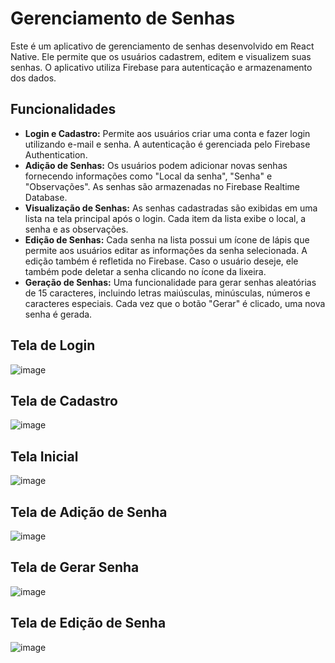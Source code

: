 # Gerenciamento de Senhas

Este é um aplicativo de gerenciamento de senhas desenvolvido em React Native. Ele permite que os usuários cadastrem, editem e visualizem suas senhas. O aplicativo utiliza Firebase para autenticação e armazenamento dos dados.

## Funcionalidades

- **Login e Cadastro:** Permite aos usuários criar uma conta e fazer login utilizando e-mail e senha. A autenticação é gerenciada pelo Firebase Authentication.
- **Adição de Senhas:** Os usuários podem adicionar novas senhas fornecendo informações como "Local da senha", "Senha" e "Observações". As senhas são armazenadas no Firebase Realtime Database.
- **Visualização de Senhas:** As senhas cadastradas são exibidas em uma lista na tela principal após o login. Cada item da lista exibe o local, a senha e as observações.
- **Edição de Senhas:** Cada senha na lista possui um ícone de lápis que permite aos usuários editar as informações da senha selecionada. A edição também é refletida no Firebase.
Caso o usuário deseje, ele também pode deletar a senha clicando no ícone da lixeira.
- **Geração de Senhas:** Uma funcionalidade para gerar senhas aleatórias de 15 caracteres, incluindo letras maiúsculas, minúsculas, números e caracteres especiais. Cada vez que o botão "Gerar" é clicado, uma nova senha é gerada.

## Tela de Login
![image](https://github.com/thaleeews/gerenciadorSenhas/assets/100948036/aebd9889-5482-49db-93ff-22582def2e7d)

## Tela de Cadastro
![image](https://github.com/thaleeews/gerenciadorSenhas/assets/100948036/f29d20db-7946-4405-91d8-d9a231f9ee7e)

## Tela Inicial
![image](https://github.com/thaleeews/gerenciadorSenhas/assets/100948036/170f1dd2-3655-4cf1-ac39-086e9103a318)

## Tela de Adição de Senha
![image](https://github.com/thaleeews/gerenciadorSenhas/assets/100948036/85223cdb-a501-47fa-8b69-de42511d4a07)

## Tela de Gerar Senha
![image](https://github.com/thaleeews/gerenciadorSenhas/assets/100948036/f29ee2b7-b88b-4234-91ba-877d5bfa378f)

## Tela de Edição de Senha
![image](https://github.com/thaleeews/gerenciadorSenhas/assets/100948036/97e885f8-c4bf-4686-9621-cd4c3bc46ed2)





